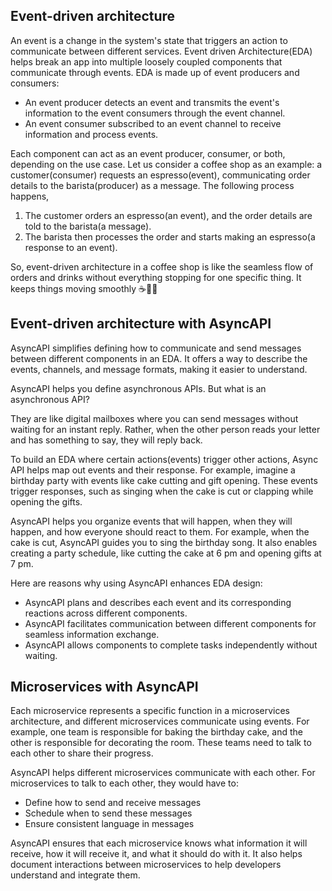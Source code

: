 ## Event-driven architecture

An event is a change in the system's state that triggers an action to communicate between different services. Event driven Architecture(EDA) helps break an app into multiple loosely coupled components that communicate through events. EDA is made up of event producers and consumers:

- An event producer detects an event and transmits the event's information to the event consumers through the event channel.
- An event consumer subscribed to an event channel to receive information and process events.

Each component can act as an event producer, consumer, or both, depending on the use case. Let us consider a coffee shop as an example: a customer(consumer) requests an espresso(event), communicating order details to the barista(producer) as a message. The following process happens,

1. The customer orders an espresso(an event), and the order details are told to the barista(a message).
1. The barista then processes the order and starts making an espresso(a response to an event).

So, event-driven architecture in a coffee shop is like the seamless flow of orders and drinks without everything stopping for one specific thing. It keeps things moving smoothly ☕👩‍💻

## Event-driven architecture with AsyncAPI

AsyncAPI simplifies defining how to communicate and send messages between different components in an EDA. It offers a way to describe the events, channels, and message formats, making it easier to understand.

AsyncAPI helps you define asynchronous APIs. But what is an asynchronous API?

They are like digital mailboxes where you can send messages without waiting for an instant reply. Rather, when the other person reads your letter and has something to say, they will reply back.

To build an EDA where certain actions(events) trigger other actions, Async API helps map out events and their response. For example, imagine a birthday party with events like cake cutting and gift opening. These events trigger responses, such as singing when the cake is cut or clapping while opening the gifts.

AsyncAPI helps you organize events that will happen, when they will happen, and how everyone should react to them. For example, when the cake is cut, AsyncAPI guides you to sing the birthday song. It also enables creating a party schedule, like cutting the cake at 6 pm and opening gifts at 7 pm.

Here are reasons why using AsyncAPI enhances EDA design:

- AsyncAPI plans and describes each event and its corresponding reactions across different components.
- AsyncAPI facilitates communication between different components for seamless information exchange.
- AsyncAPI allows components to complete tasks independently without waiting.

## Microservices with AsyncAPI

Each microservice represents a specific function in a microservices architecture, and different microservices communicate using events. For example, one team is responsible for baking the birthday cake, and the other is responsible for decorating the room. These teams need to talk to each other to share their progress.

AsyncAPI helps different microservices communicate with each other. For microservices to talk to each other, they would have to:

- Define how to send and receive messages
- Schedule when to send these messages
- Ensure consistent language in messages

AsyncAPI ensures that each microservice knows what information it will receive, how it will receive it, and what it should do with it. It also helps document interactions between microservices to help developers understand and integrate them.
